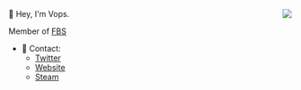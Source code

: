 <img src="https://lanyard-profile-readme.vercel.app/api/111973782612156416?hideTimestamp=true&idleMessage=doing%20absolutely%20nothing." align="right" />
👋 Hey, I'm Vops.

Member of [FBS](https://twitter.com/FBScollective "FuckBeingSad")

- 📱 Contact:
  - [Twitter](https://twitter.com/vopswtf "vopswtf")
  - [Website](https://vops.cc "vops.cc")
  - [Steam](https://steamcommunity.com/id/itsvops/ "itsvops")
